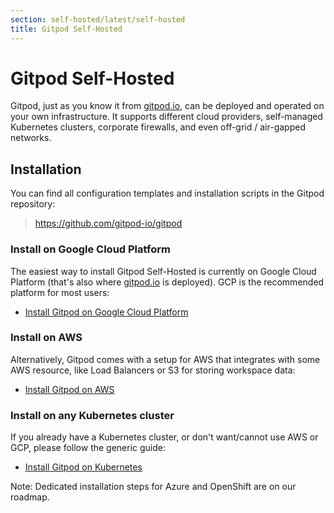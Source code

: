 ```yaml
---
section: self-hosted/latest/self-hosted
title: Gitpod Self-Hosted
---
```


# Gitpod Self-Hosted

Gitpod, just as you know it from [gitpod.io](https://gitpod.io), can be deployed and operated on your own infrastructure. It supports different cloud providers, self-managed Kubernetes clusters, corporate firewalls, and even off-grid / air-gapped networks.

## Installation

You can find all configuration templates and installation scripts in the Gitpod repository:

> https://github.com/gitpod-io/gitpod

### Install on Google Cloud Platform

The easiest way to install Gitpod Self-Hosted is currently on Google Cloud Platform (that's also where [gitpod.io](https://gitpod.io) is deployed). GCP is the recommended platform for most users:

- [Install Gitpod on Google Cloud Platform](./install/install-on-gcp-script/)

### Install on AWS

Alternatively, Gitpod comes with a setup for AWS that integrates with some AWS resource, like Load Balancers or S3 for storing workspace data:

- [Install Gitpod on AWS](./install/install-on-aws-script/)

### Install on any Kubernetes cluster

If you already have a Kubernetes cluster, or don't want/cannot use AWS or GCP, please follow the generic guide:

- [Install Gitpod on Kubernetes](./install/install-on-kubernetes/)

Note: Dedicated installation steps for Azure and OpenShift are on our roadmap.
